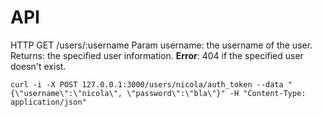 
API
============


HTTP GET /users/:username
Param username: the username of the user.
Returns: the specified user information.
**Error**: 404 if the specified user doesn't exist.
 

    curl -i -X POST 127.0.0.1:3000/users/nicola/auth_token --data "{\"username\":\"nicola\", \"password\":\"bla\"}" -H "Content-Type: application/json"
